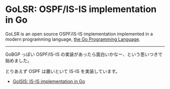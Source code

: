 # GoLSR: OSPF/IS-IS implementation in Go

GoLSR is an open source OSPF/IS-IS implementation implemented in a modern programming language, [the Go Programming Language](http://golang.org/).

----

GoBGP っぽい OSPF/IS-IS の実装があったら面白いかなー、という思いつきで始めました。

とりあえず OSPF は置いといて IS-IS を実装しています。

- [GoISIS: IS-IS implementation in Go](docs/sources/goisis.md)


